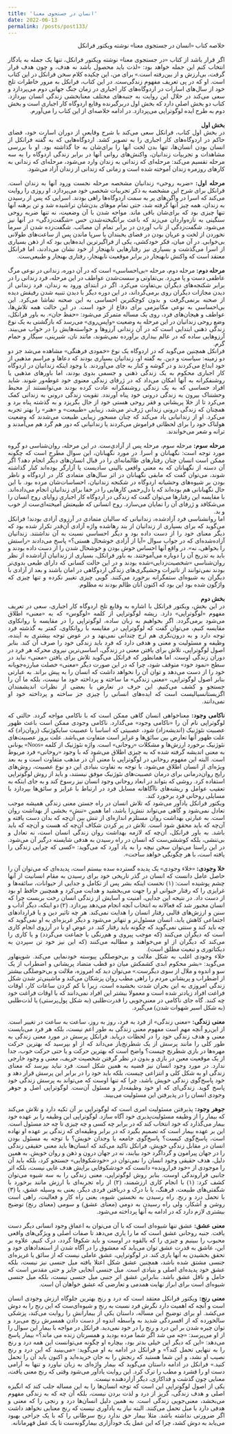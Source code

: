 ```yaml
---
title: 'انسان در جستجوی معنا'
date: 2022-06-13
permalink: /posts/post133/
---
```

<div align="justify" dir="rtl" style="font-family:vazir;">

خلاصه کتاب «انسان در جستجوی معنا» نوشته ویکتور فرانکل<br>
<br>
اگر قرار باشد از کتاب «در جستجوی معنا» نوشته ویکتور فرانکل، تنها یک جمله به یادگار انتخاب کنم این جمله خواهد بود: «لذت باید محصول باشد نه هدف، و چون هدف قرار گرفت، بی‌ارزش و از بین‌رفته است.» برای من، این چکیده کلام سخن فرانکل در این کتاب است. او که در پی تعریف مفهوم زندگی‌ست. در این کتاب، فرانکل به مرور خاطرات تلخ خود از سال‌های اسارات در اردوگاه‌های کار اجباری در زمان جنگ جهانی دوم می‌پردازد و سعی می‌کند در خلال این روایت به جنبه‌های مختلف معنابخشی زندگی انسان بپردازد. کتاب دو بخش اصلی دارد که بخش اول دربرگیرنده وقایع اردوگاه کار اجباری است و بخش دوم به طرح ایده‌ لوگوتراپی می‌پردازد. در ادامه خلاصه‌ای از این کتاب را می‌آورم.<br>
<br>
<b>بخش اول</b>
<br>
در بخش اول کتاب، فرانکل سعی می‌کند با شرح وقایعی از دوران اسارت خود، فضای حاکم در اردوگاه‌های کار اجباری را به تصویر کشد. اردوگاه‌هایی که به گفته فرانکل از انسان بودن انسان‌ها، تنها بدن لخت آنها را برای‌شان به جا گذاشته بود. او با بررسی مشاهدات و تجربیات زندانیان، واکنش‌های روانی آنها در برابر زندگی اردوگاه را به سه مرحله تقسیم می‌کند: مرحله‌ای که زندانی به زندان وارد می‌شود، مرحله‌ای که زندانی به کارهای روزمره زندان آموخته شده است و زمانی که زندانی از زندان آزاد می‌شود.<br>
<br>
<b>مرحله اول:</b> «ضربه روحی» زندانیان مشخصه مرحله نخست ورود آنها به زندان است. فرانکل برای شرح این مشخصه به ذکر تجربیات شخصی خود می‌پردازد. او روزی را روایت می‌کند که اسرا در واگن‌های پر به سمت اردوگاه‌ها راهی بودند. اسرایی که پس از رسیدن به زندان، همه چیز آنها گرفته شد، حتی تمام موهای بدن‌شان تراشیده شد و تن برهنه آنها تنها چیزی بود که برای‌شان باقی ماند. مواجه شدن با آن وضعیت، نه تنها ضربه روحی سنگینی به تازه‌واردان می‌زند که باعث برانگیخته‌شدن حس «شگفت‌زدگی» در آنها نیز می‌شود. شگفت‌زدگی از تاب آوردن در برابر تمام آن مصائب. شگفت‌زده شدن از سرما نخوردن از لخت و عریان بودن در فضای یخبندان یا سرپا ماندن پس از ساعت‌های طولانی بی‌خوابی. در آن میان، فکر خودکشی، یکی از فراگیرترین ایده‌هایی بود که از ذهن بسیاری از اسرا می‌گذشت و بسیاری نیز رفتارهایی نابهنجار از خود نشان می‌دادند، اما فرانکل معتقد است که واکنش نابهنجار در برابر موقعیت نابهنجار، رفتاری بهنجار و طبیعی‌ست.<br>
<br>
<b>مرحله دوم:</b> مرحله دوم، مرحله «بی‌احساسی» است که در آن دوره، زندانی در نوعی مرگ عاطفی دست و پا می‌زد. بی‌تفاوتی و سست‌شدن عواطف در این مرحله، فرد زندانی را در برابر شکنجه‌های دیگران بی‌تفاوت می‌کرد. اگر در ابتدای ورود به زندان، فرد زندانی از دیدن مجازات دیگران روی برمی‌گرداند، در این دوره دیگر با دیدن تنبیه شدن رفیقش دیده از صحنه برنمی‌گرفت و بدون کوچکترین احساسی به این صحنه تماشا می‌کرد. این بی‌احساسی به نوعی مکانیزمی برای دفاع از خود است. در این حالت همه تلاش‌ها، عواطف و هیجان‌های فرد، روی یک مساله متمرکز می‌شود: «حفظ جان». به باور فرانکل، وضع روحی زندانیان در این مرحله به وضعیت «واپس‌روی» می‌رسد که بازگشتی به یک نوع زندگی ذهنی ابتدایی است که در آن زندانی آرزوها و خواسته‌هایش را در خواب می‌بیند. آرزوهایی ساده که در عالم بیداری برآورده نمی‌شوند، مانند نان، شیرینی، سیگار و حمام گرم.<br>
فرانکل همچنین می‌گوید که در اردوگاه یک نوع «خمودی فرهنگی» مشاهده می‌شد جز دو دو زمینه: سیاست و دین. به گفته او، زندانیان بسیاری بودند که دعاها و مراسم مذهبی از خود ابداع می‌کردند و در گوشه و کنار به جای می‌آوردند. با وجود اینکه زندانیان در اردوگاه کار اجباری محکوم به یک زندگی ذهنی و جسمی بدوی بودند، اما باورهای مذهبی یا روشنفکرانه به آنها امکان می‌داد که در ژرفای زندگی معنوی خود غوطه‌ور شوند. شاید افراد حساسی که به یک زندگی روشنفکرانه عادت کرده بودند می‌توانستند از محیط وحشتناک بیرون به زندگی درونی خود پناه آورندد. تقویت زندگی درونی به زندانی کمک می‌کرد تا از خلا پریشانی و فقر روحی هستی خود از حال بگریزد و به گذشته پناه برد و همچنان که زندگی درونی زندانی ژرف‌تر می‌شد، زیبایی «طبیعت» و «هنر» را بهتر تجربه می‌کرد. او از زندانیانی یاد می‌کند که چنان مسحور زیبایی طبیعت می‌شدند که وضعیت هولناک خود را برای لحظاتی فراموش می‌کردند یا زندانیانی که دور هم گرد هم می‌آمدند و ترانه و شعر می‌خواندند.<br>
<br>
<b>مرحله سوم:</b> مرحله سوم، مرحله پس از آزادی‌ست. در این مرحله، روان‌شناسی دو گروه مورد توجه است: نگهبانان و اسرا. در مورد نگهبانان، این سوال مطرح است که چگونه ممکن است انسان چنان رفتارهای ظالمانه‌ای را در قبال انسان‌های دیگر انجام دهد؟ اگر آن دسته از نگهبانان که به معنی واقعی بالینی سادیست یا آزارگر بوده‌اند کنار گذاشته شوند، می‌توان گفت که مابقی نگهبانان در اثر سال‌های متمادی کار در اردوگاه و ناظر بودن بر شیوه‌های وحشیانه اردوگاه در شکنجه زندانیان، احساسات‌شان مرده بود. با این حال نگهبانانی هم بوده‌اند که با دل‌رحمی کارهایی را در خفا برای زندانیان انجام می‌داده‌اند. با مقایسه این رفتارها می‌توان گفت که زندگی در اردوگاه کار اجباری زوایای روح انسان را می‌شکافد و ژرفای آن را نمایان می‌سازد. روح انسانی که طبیعتش آمیخته‌ای‌ست از خوب و بد.<br>
اما روانشناسی فرد آزادشده، زندانیانی که سالیان متمادی در آرزوی آزادی بودند! فرانکل می‌گوید که برای بسیاری از زندانیان از بند رهاشده واژه آزادی آن‌قدر تکرار شده بود که دیگر معنای خود را از دست داده بود و دیگر احساسی نسبت به آن نداشتند. زندانیان آزاده‌شده‌ای که در جواب سوال «آیا از آزادی خوشحال هستی؟» پاسخ می‌دادند «راستش را بخواهی، نه». در واقع آنها احساس خوش بودن و خوشحال شدن را از دست داده بودند و باید به تدریج آن را دوباره می‌آموختند. به باور فرانکل، بسیاری از زندانیان آزاد‌شده از نظر روان‌شناسی «شخصیت‌زدایی»شده بودند و در این حالت کسانی که دارای طبعی بدوی‌تر بودند نمی‌توانند از تاثیرات وحشیگری‌های زندگی اردوگاهی در امان باشند و بعد از آزادی با دیگران به شیوه‌ای ستمگرانه برخورد می‌کنند. گویی چیزی تغییر نکرده و تنها چیزی که واژگون شده بود این بود که اکنون آنان ظالم بودند نه مظلوم.<br>
<br>
<b>بخش دوم</b>
<br>
در این بخش، ویکتور فرانکل با اشاره به وقایع تلخ اردوگاه کار اجباری، سعی در تعریف مفهوم «لوگوتراپی» دارد. ریشه لوگوتراپی از کلمه «لوگوس» که به «معنی» اطلاق می‌شود برمی‌گردد. اگر بخواهیم به زبان ساده، لوگوتراپی را در مقایسه با روانکاوی مقایسه کنیم، می‌توان گفت که لوگوتراپی در مقایسه با روانکاوی، کمتر به گذشته فرد توجه دارد و به درون‌نگری هم ارج چندانی نمی‌نهد و در عوض توجه بیشتری به آینده، وظیفه و مسئولیت و معنی و هدفی دارد که فرد باید زندگی خود را صرف آن کند.  بنابر اصول لوگوتراپی، تلاش برای یافتن معنی در زندگی، اساسی‌ترین نیروی محرکه هر فرد در دوران زندگی اوست. اما همانطور که فرانکل می‌گوید تلاش برای یافتن «معنی» نباید در سطح «نمود خود» متوقف شود، چرا که در این صورت دیگر «معنی» خصلت مبارزه‌جویانه خود را از دست می‌دهد و توان آن را نخواهد داشت که انسان را به پیش براند. به عبارتی بنابر اصول لوگوتراپی، «معنی زندگی» ما ساخته و پرداخته خود ما نیست، بلکه ما آن را جستجو و کشف می‌کنیم. این حرف در تعارض با بعضی از نظرات اندیشمندان اگزیستانسیالیست است که ایده‌های انسانی را چیزی جز ساخته و پرداخته خود او نمی‌دانند.<br>
<br>
<b>ناکامی وجود:</b> معناخواهی انسان گاهی ممکن است که با ناکامی مواجه گردد. حالتی که لوگوتراپی نام آن را «ناکامی وجود» می‌گذارد. ناکامی وجودی ممکن است باعث ظهور عصبیت نئوژنیک (اندیشه‌زاد) شود، عصبیتی که اساسا با عصبیت‌ سایکوژنیک (روان‌زاد) که علت ظهور آنها تعارض بین سائق‌ها و غرایز است متفاوت می‌باشد. علت بروز عصبیت‌های نئوژنیک برخورد ارزش‌ها و مشکلات «روحانی» است. واژه نئوژنیک از کلمه «Noos» یونانی به معنی اندیشه گرفته شده که به چیزی اطلاق می‌شود که با وجود «روحانی» فرد مربوط است. البته این مفهوم روحانی در لوگوتراپی با معنی آن در مذهب متفاوت است و به بعد ویژه‌ای از انسان اطلاق می‌شود. با توجه به تفاوت بنیادی این دو نوع عصبیت، روش‌های رایج روان‌درمانی برای درمان عصبیت‌های نئوژنیک موفق نیستند، و باید از روش لوگوتراپی استفاده کرد. روشی که بتواند در ابعاد روحانی وجود انسان نیز رسوخ کند و به جای اینکه به تعقیب عوامل و ریشه‌های ناآگاهانه مسایل فرد در ارتباط با غرایز و سائق‌ها بپردازد با مسایلی روحانی فرد برخورد کند.<br>
ویکتور فرانکل یادآور می‌شود که تلاش انسان در راه جستن معنی زندگی همیشه موجب تعادل نمی‌شود و گاهی می‌تواند تنش‌زا باشد، اما همین «تنش» بخشی از بهداشت روان است. به عبارتی بهداشت روان مستلزم اندازه‌ای از تنش بین آن‌چه که بدان دست یافته و آن‌چه که باید محقق شود است. تلاش در پر کردن شکاف آن‌چه که هست و آن‌چه که باید باشد. به باور فرانکل، آن‌چه که لازمه بهداشت روان زندگی انسان است، نه تعادل و بی‌تنشی، بلکه کوششی‌ست که انسان در راه رسیدن به هدفی شایسته درگیر آن می‌شود. در این راستا می‌توان سخن نیچه را به یاد آورد که می‌گوید: «کسی که چرایی زندگی را یافته است، با هر چگونگی خواهد ساخت».<br>
<br>
<b>خلا وجودی:</b> «خلاء وجودی» یک پدیده گسترده سده بیستم است، پدیده‌ای که می‌توان آن را حاصل عامل دانست که انسان در گذر تاریخی خود برای رسیدن به مقام انسانیت از آنها چشم پوشیده است: (۱) نخست اینکه بشر پس از تکامل و جدایی از حیوانات، سائقه‌ها و غرایزی را که رفتار حیوانی او را جهت می‌بخشید و هدایت می‌کرد و همچنین حافظ او بود از دست داد. در نتیجه این جدایی، امنیت و آسایش از زندگی انسان رخت بربست چرا که انسان مجبور شد که فعالانه به انتخاب آنچه انجام می‌دهد بپردازد. (۲) دو اینکه، دیگر آداب و سنن و ارزش‌های قالبی رفتار انسان را هدایت نمی‌کند. هر چه تاثیر دین و یا قراردادهای اجتماعی کاهش یابد، انسان مسئول‌تر و تنهاتر می‌شود و دیگر غریزه‌ای به او نمی‌گوید که چه باید کند و سنتی نمی‌گوید که چگونه باید رفتار کند. در عوض او یا در آرزوی انجام کاری است که دیگران می‌کنند (که موجب پیروی و هم‌رنگی با جماعت می‌گردد) و یا کاری را می‌کند که دیگران از او می‌خواهند و مطالبه می‌کنند (که این نیز خود تن سپردن به دیکتاتوری و تبعیت مطلق است).<br>
خلاء وجودی اغلب به شکل ملالت و بی‌حوصلگی پیوسته خودنمایی می‌کند. شوپنهاور می‌گوید: «بشر محکوم ابدی کشمکش میان دو قطب متضاد پریشانی و اضطراب از یک سو و اندوه و ملال از سوی دیگرست.» می‌توان دید که امروزه، ملالت و بی‌حوصلگی بیشتر از اضطراب و پریشانی مردم را راهی مطب روان پزشکان می‌کند و ماشینی‌تر شدن شکل زندگی امروزی به این بحران شدت بخشیده است، زیرا با کم کردن ساعات کار، اوقات فراغت افراد زیادتر شده است و معمولا بیشتر این افراد نمی‌دانند که با اوقات فراغت خود چه کنند. گاه جای ناکامی در معنی‌جویی را قدرت‌طلبی (به شکل پول‌پرستی) یا لذت‌طلبی (به شکل اسیر شهوات شدن) می‌گیرد.<br>
<br>
<b>معنی زندگی:</b> «معنی زندگی» از فرد به فرد، روز به روز، ساعت به ساعت در تغییر است. از این‌رو آنچه مهم است مفهوم معنی زندگی به طور اعم نیست، بلکه هر فرد می‌بایست معنی و هدف زندگی خود را در لحظات دریابد. فرانکل پرسش در مورد معنی زندگی به طور کلی را مانند پرسش از یک شطرنج‌باز می‌داند که از او بپرسید که بهترین حرکت مهره‌ها در بازي شطرنج چیست؟ واضح است که بهترین حرکت و یا حتی حرکت خوب، جدا از یک موقعیت معین در بازی و بدون در نظر گرفتن شخصیت حریف، معنی و وجود خارجی ندارد. در مورد وجود انسان نیز قضیه به همین شکل است. فرد نباید بپرسد که معنای زندگی او به شکل کلی و انتزاعی چیست، بلکه باید خود را در برابر این پرسش قرار دهد و خود پاسخ‌گوی زندگی خویش باشد، چرا که تنها اوست که می‌تواند به پرسش زندگی خود پاسخ گوید. زندگی‌ای که او خود وظیفه‌دار و مسئول آن‌ست. لوگوتراپی اصل و جوهر وجودی انسان را در پذیرفتن این مسئولیت می‌بیند.<br>
<br>
<b>جوهر وجود:</b> پذیرفتن مسئولیت امری است که لوگوتراپی بر آن تکیه دارد و تلاش می‌کند که بیمار را از وظیفه مسئولیت‌پذیری خود آگاه سازد. لوگوتراپی این وظیفه را بر عهده خود بیمار می‌گذارد که خود انتخاب کند که در برابر چه کسی و چه چیزی تا چه حد مسئول است. این بر عهده بیمار است که تصمیم بگیرد که در برابر وظیفه‌ای که زندگی بر عهده او نهاده است، پاسخ‌گوی کیست؟ پاسخ‌گوی جامعه یا وجدان خویش؟ با توجه به مسئول بودن انسان در مقابل زندگی خویش، فرانکل تاکید می‌کند که انسان‌ها باید معنی حقیقی زندگی را در جهان پیرامون و گرداگرد خود بیابند، نه در جهان درون و ذهن و روان خویش. به همین دلیل، هدف حقیقی وجود انسان را نمی‌توان در «خودشکوفایی» جستجو کرد، بلکه باید آن را موجودی از «خود فرارونده» دانست که خودشکوفایی برایش هدف غایی نیست، بلکه اثر جانبی فراروندگی اوست. بنابر روش لوگوتراپی، معنی زندگی را به سه شیوه می‌توان کشف کرد: (۱) با انجام کاری ارزشمند، (۲) از راه تجربه‌ای با ارزش مانند برخورد با شگفتی‌های طبیعت، فرهنگ، یا با درک و دریافتن فردی دیگر، یعنی به وسیله عشق، یا (۳) با تحمل درد و رنج. راه رسیدن به نخستین شیوه، یعنی راه کار و فعالیت، راهی است روشن و آشکار، ولی راه رسیدن به دومی (معنای عشق) و سومی (معنای رنج) توضیح بیشتری لازم دارد که در ادامه به آنها پرداخته می‌شود.<br>
<br>
<b>معنی عشق:</b> عشق تنها شیوه‌ای است که با آن می‌توان به اعماق وجود انسانی دیگر دست یافت. جنبه روحانی عشق است که ما را یاری می‌دهد تا صفات اصلی و ویژگی‌های واقعی محبوب را ببینیم و چیزی را که بالقوه در اوست و باید شکوفا گردد، درک کنیم. علاوه بر این، عاشق به قدرت عشق توان می‌یابد که معشوق را در آگاه شدن از استعدادهای خود و تحقق بخشیدن به آنها یاری کند. در لوگوتراپی، عشق عاملی نیست که از سائق یا غریزه‌ای جنسی مشتق شده باشد، همچنین عشق شکل اعتلا یافته میل جنسی نیز نیست، بلکه عشق خود پدیده‌ای اصلی و بنیادی است. میل جنسی آنجایی جایز و حتی مقدس است که حامل و ناقل عشق باشد. بنابراین عشق اثر جنبی میل جنسی نیست، بلکه میل جنسی شیوه‌ای است برای ابراز نهایت همدمی و تعارضی که عشق خواهان آن است.<br>
<br>
<b>معنی رنج:</b> ویکتور فرانکل معتقد است که درد و رنج بهترین جلوگاه ارزش وجودی انسان است و آنچه که اهمیت دارد نگرش فرد نسبت به رنج و شیوه‌ای‌ست که این رنج را به دوش می‌کشد. او برای توضیح این مساله، داستان یکی از بیمارانش را روایت می‌کند، پزشکی سالخورده که از افسردگی شدید به واسطه اندوه از دست دادن همسرش رنج می‌برد و توان چیره شدن بر این درد و رنج را در خود نمی‌دید. فرانکل در مواجه با بیمار این سوال را از او می‌پرسد: «چه می شد اگر شما مرده بودید و همسرتان زنده می ماند؟» بیمار پاسخ می‌دهد: «این که دیگر این خیلی بدتر بود، بیچاره او چگونه می‌توانست این همه درد و رنج را به تنهایی تحمل کند؟» و فرانکل در ادامه به او می‌گوید: «می‌بینید که این درد و رنج نصیب او نشد، و این شما هستید که رنجش را به جان خریده‌اید و اکنون باید آن را تحمل کنید.» فرانکل در ادامه داستان می‌گوید که بیمار واژه‌ای به زبان نیاورد و تنها به آرامی دست او را فشرد و مطب را ترک کرد. این روایت یادآور می‌شود وقتی که رنج معنی یافت، معنایی چون گذشت و فداکاری، دیگر آزاردهنده نیست.<br>
یکی از اصول لوگوتراپی این است که توجه انسان‌ها را به این مساله جلب کند که انگیزه اصلی و هدف زندگی، گریز از درد و لذت بردن نیست، بلکه آن چه که به زندگی مفهوم می‌بخشد، معنی‌جویی زندگی است. به همین دلیل انسان‌ها درد و رنجی را که معنی و هدفی دارد با میل تحمل می‌کنند. البته نیاز به یادآوری نیست که رنج معنایی نخواهد داشت اگر ضرورتی نداشته باشد. مثلا بیمار حق ندارد رنج سرطانی را که با یک جراحی بهبود می‌یابد به دوش کشد، چرا که این عمل یک خودآزاری بیمارگونه‌ست تا یک عمل قهرمانانه.

